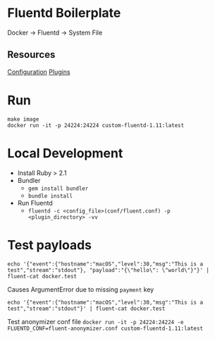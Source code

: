 # Fluentd Boilerplate
Docker -> Fluentd -> System File

## Resources
[Configuration](https://docs.fluentd.org/configuration/config-file)
[Plugins](https://www.fluentd.org/plugins)

# Run
```
make image
docker run -it -p 24224:24224 custom-fluentd-1.11:latest
```  
# Local Development
- Install Ruby > 2.1
- Bundler
    - `gem install bundler`
    - `bundle install`
- Run Fluentd
    - `fluentd -c <config_file>(conf/fluent.conf) -p <plugin_directory> -vv`

# Test payloads
```
echo '{"event":{"hostname":"macOS","level":30,"msg":"This is a test","stream":"stdout"}, "payload":"{\"hello\": \"world\"}"}' | fluent-cat docker.test
```
Causes ArgumentError due to missing `payment` key
```
echo '{"event":{"hostname":"macOS","level":30,"msg":"This is a test","stream":"stdout"}' | fluent-cat docker.test
```
Test anonymizer conf file
`docker run -it -p 24224:24224 -e FLUENTD_CONF=fluent-anonymizer.conf custom-fluentd-1.11:latest`